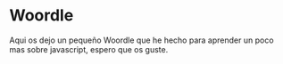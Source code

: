 # Woordle

Aqui os dejo un pequeño Woordle que he hecho para aprender un poco mas sobre javascript, espero que os guste. 
